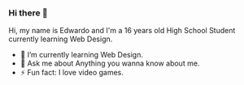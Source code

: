 ### Hi there 👋


Hi, my name is Edwardo and I'm a 16 years old High School Student currently learning Web Design.  

- 🌱 I’m currently learning Web Design.
- 💬 Ask me about Anything you wanna know about me.
- ⚡ Fun fact: I love video games.

